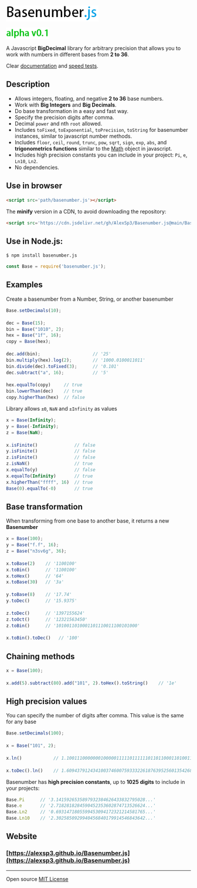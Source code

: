 ![basenumber.js](https://github.com/AlexSp3/Basenumber.js/blob/gh-pages/resources/logo.png)

![version](https://github.com/AlexSp3/Basenumber.js/blob/gh-pages/resources/version.png)


A Javascript **BigDecimal** library for arbitrary precision that allows you to work with numbers in different bases from **2 to 36**.

Clear [documentation](https://github.com/AlexSp3/Basenumber.js/wiki) and [speed tests](https://github.com/AlexSp3/Basenumber.js/wiki/Tests).

## Description
* Allows integers, floating, and negative **2 to 36** base numbers.
* Work with **Big Integers** and **Big Decimals**.
* Do base transformation in a easy and fast way.
* Specify the precision digits after comma.
* Decimal `power` and nth `root` allowed.
* Includes `toFixed`, `toExponential`, `toPrecision`, `toString` for basenumber instances, similar to javascript number methods.
* Includes `floor`, `ceil`, `round`, `trunc`, `pow`, `sqrt`, `sign`, `exp`, `abs`, and **trigonometrics functions** similar to the [Math](https://developer.mozilla.org/en-US/docs/Web/JavaScript/Reference/Global_Objects/Math) object in javascript.
* Includes high precision constants you can include in your project: `Pi`, `e`, `Ln10`, `Ln2`.
* No dependencies.

## Use in browser
```Html
<script src='path/basenumber.js'></script>
```
The **minify** version in a CDN, to avoid downloading the repository:
```Html
<script src='https://cdn.jsdelivr.net/gh/AlexSp3/Basenumber.js@main/BaseNumber.min.js'></script>
```
## Use in Node.js:
```
$ npm install basenumber.js
```
```Javascript
const Base = require('basenumber.js');
```
## Examples
Create a basenumber from a Number, String, or another basenumber
```Javascript
Base.setDecimals(10);

dec = Base(15);
bin = Base("1010", 2);
hex = Base("1f", 16);
copy = Base(hex);

dec.add(bin);                    // '25'
bin.multiply(hex).log(2);        // '1000.0100011011'
bin.divide(dec).toFixed(3);      // '0.101'
dec.subtract("a", 16);           // '5'

hex.equalTo(copy)     // true
bin.lowerThan(dec)    // true
copy.higherThan(hex)  // false
```

Library allows `±0`, `NaN` and `±Infinity` as values
```Javascript
x = Base(Infinity);
y = Base(-Infinity);
z = Base(NaN);

x.isFinite()              // false
y.isFinite()              // false
z.isFinite()              // false
z.isNaN()                 // true
x.equalTo(y)              // false
x.equalTo(Infinity)       // true
x.higherThan("ffff", 16)  // true
Base(0).equalTo(-0)       // true
```
## Base transformation
When transforming from one base to another base, it returns a new **Basenumber**
```Javascript
x = Base(100);
y = Base("f.f", 16);
z = Base("n3sv6g", 36);

x.toBase(2)    // '1100100'
x.toBin()      // '1100100'
x.toHex()      // '64'
x.toBase(30)   // '3a'

y.toBase(8)    // '17.74'
y.toDec()      // '15.9375'

z.toDec()      // '1397155624'
z.toOct()      // '12321563450'
z.toBin()      // '1010011010001101110011100101000'

x.toBin().toDec()   // '100'
```
## Chaining methods
```Javascript
x = Base(100);

x.add(5).subtract(80).add("101", 2).toHex().toString()    // '1e' 
```
## High precision values
You can specify the number of digits after comma. This value is the same for any base
```Javascript
Base.setDecimals(100);

x = Base("101", 2);

x.ln()            // 1.1001110000000100000111110111111011011000110100110011011010101111110111110111011110100101000101100001

x.toDec().ln()    // 1.6094379124341003746007593332261876395256013542685177219126478914741789877076577646301338780931796111

```
Basenumber has **high precision constants**, up to **1025 digits** to include in your projects:
```Javascript
Base.Pi      // '3.1415926535897932384626433832795028...'
Base.e       // '2.7182818284590452353602874713526624...'
Base.Ln2     // '0.6931471805599453094172321214581765...'
Base.Ln10    // '2.3025850929940456840179914546843642...'
```
## Website
### [https://alexsp3.github.io/Basenumber.js](https://alexsp3.github.io/Basenumber.js)

---
Open source [MIT License](LICENSE)
